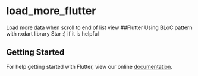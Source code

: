 # load_more_flutter

Load more data when scroll to end of list view ##Flutter
Using BLoC pattern with rxdart library
Star :) if it is helpful

## Getting Started

For help getting started with Flutter, view our online
[documentation](https://flutter.io/).
